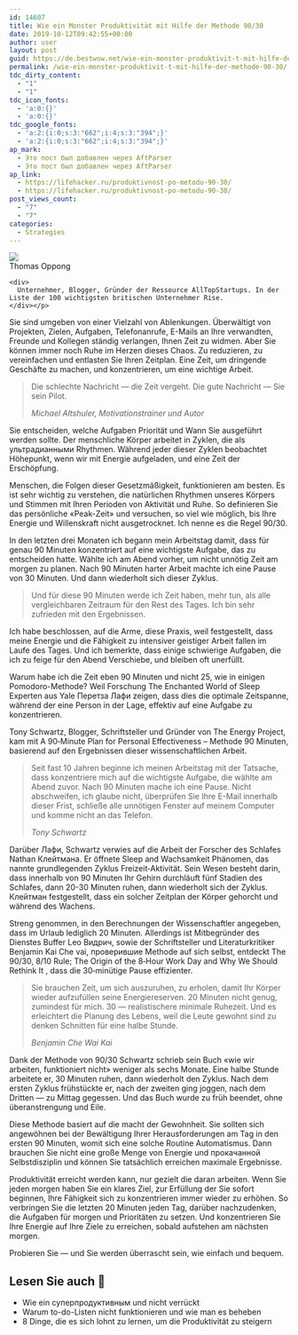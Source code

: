 ```yaml
---
id: 14607
title: Wie ein Monster Produktivität mit Hilfe der Methode 90/30
date: 2019-10-12T09:42:55+00:00
author: user
layout: post
guid: https://de.bestwow.net/wie-ein-monster-produktivit-t-mit-hilfe-der-methode-90-30/
permalink: /wie-ein-monster-produktivit-t-mit-hilfe-der-methode-90-30/
tdc_dirty_content:
  - "1"
  - "1"
tdc_icon_fonts:
  - 'a:0:{}'
  - 'a:0:{}'
tdc_google_fonts:
  - 'a:2:{i:0;s:3:"662";i:4;s:3:"394";}'
  - 'a:2:{i:0;s:3:"662";i:4;s:3:"394";}'
ap_mark:
  - Это пост был добавлен через AftParser
  - Это пост был добавлен через AftParser
ap_link:
  - https://lifehacker.ru/produktivnost-po-metodu-90-30/
  - https://lifehacker.ru/produktivnost-po-metodu-90-30/
post_views_count:
  - "7"
  - "7"
categories:
  - Strategies
---
```

<div>
  <div>
    <img src="https://de.bestwow.net/wp-content/uploads/2019/10/kak-stat-monstrom-produktivnosti-s-pomosch-yu-metoda-90-30-1.jpg" />
  </div>
  
  <div>
    <div>
      Thomas Oppong
    </div>
    
    <div>
      Unternehmer, Blogger, Gründer der Ressource AllTopStartups. In der Liste der 100 wichtigsten britischen Unternehmer Rise.
    </div></p>
  </div></p>
</div>

Sie sind umgeben von einer Vielzahl von Ablenkungen. Überwältigt von Projekten, Zielen, Aufgaben, Telefonanrufe, E-Mails an Ihre verwandten, Freunde und Kollegen ständig verlangen, Ihnen Zeit zu widmen. Aber Sie können immer noch Ruhe im Herzen dieses Chaos. Zu reduzieren, zu vereinfachen und entlasten Sie Ihren Zeitplan. Eine Zeit, um dringende Geschäfte zu machen, und konzentrieren, um eine wichtige Arbeit.

> <div>
>   <p>
>     Die schlechte Nachricht — die Zeit vergeht. Die gute Nachricht — Sie sein Pilot.
>   </p></p>
> </div>
> 
> _Michael Altshuler, Motivationstrainer und Autor_

Sie entscheiden, welche Aufgaben Priorität und Wann Sie ausgeführt werden sollte. Der menschliche Körper arbeitet in Zyklen, die als ультрадианными Rhythmen. Während jeder dieser Zyklen beobachtet Höhepunkt, wenn wir mit Energie aufgeladen, und eine Zeit der Erschöpfung.

Menschen, die Folgen dieser Gesetzmäßigkeit, funktionieren am besten. Es ist sehr wichtig zu verstehen, die natürlichen Rhythmen unseres Körpers und Stimmen mit Ihren Perioden von Aktivität und Ruhe. So definieren Sie das persönliche «Peak-Zeit» und versuchen, so viel wie möglich, bis Ihre Energie und Willenskraft nicht ausgetrocknet. Ich nenne es die Regel 90/30.

In den letzten drei Monaten ich begann mein Arbeitstag damit, dass für genau 90 Minuten konzentriert auf eine wichtigste Aufgabe, das zu entscheiden hatte. Wählte ich am Abend vorher, um nicht unnötig Zeit am morgen zu planen. Nach 90 Minuten harter Arbeit machte ich eine Pause von 30 Minuten. Und dann wiederholt sich dieser Zyklus.

> Und für diese 90 Minuten werde ich Zeit haben, mehr tun, als alle vergleichbaren Zeitraum für den Rest des Tages. Ich bin sehr zufrieden mit den Ergebnissen.

Ich habe beschlossen, auf die Arme, diese Praxis, weil festgestellt, dass meine Energie und die Fähigkeit zu intensiver geistiger Arbeit fallen im Laufe des Tages. Und ich bemerkte, dass einige schwierige Aufgaben, die ich zu feige für den Abend Verschiebe, und bleiben oft unerfüllt.

Warum habe ich die Zeit eben 90 Minuten und nicht 25, wie in einigen Pomodoro-Methode? Weil Forschung <span><span> The Enchanted World of Sleep </span> </span> Experten aus Yale Перетза Лафи zeigen, dass dies die optimale Zeitspanne, während der eine Person in der Lage, effektiv auf eine Aufgabe zu konzentrieren.

Tony Schwartz, Blogger, Schriftsteller und Gründer von The Energy Project, kam mit <span><span> A 90‑Minute Plan for Personal Effectiveness </span> </span> &#8211; Methode 90 Minuten, basierend auf den Ergebnissen dieser wissenschaftlichen Arbeit.

> <div>
>   <p>
>     Seit fast 10 Jahren beginne ich meinen Arbeitstag mit der Tatsache, dass konzentriere mich auf die wichtigste Aufgabe, die wählte am Abend zuvor. Nach 90 Minuten mache ich eine Pause. Nicht abschweifen, ich glaube nicht, überprüfen Sie Ihre E-Mail innerhalb dieser Frist, schließe alle unnötigen Fenster auf meinem Computer und komme nicht an das Telefon.
>   </p></p>
> </div>
> 
> _Tony Schwartz_

Darüber Лафи, Schwartz verwies auf die Arbeit der Forscher des Schlafes Nathan Клейтмана. Er öffnete <span><span> Sleep and Wachsamkeit </span> </span> Phänomen, das nannte grundlegenden Zyklus Freizeit‑Aktivität. Sein Wesen besteht darin, dass innerhalb von 90 Minuten Ihr Gehirn durchläuft fünf Stadien des Schlafes, dann 20-30 Minuten ruhen, dann wiederholt sich der Zyklus. Клейтман festgestellt, dass ein solcher Zeitplan der Körper gehorcht und während des Wachens.

Streng genommen, in den Berechnungen der Wissenschaftler angegeben, dass im Urlaub lediglich 20 Minuten. Allerdings ist Mitbegründer des Dienstes Buffer Leo Видрич, sowie der Schriftsteller und Literaturkritiker Benjamin Kai Che vai, проверившие Methode auf sich selbst, entdeckt <span><span> The 90/30, 8/10 Rule; The Origin of the 8‑Hour Work Day and Why We Should Rethink It </span> </span>, dass die 30‑minütige Pause effizienter.

> <div>
>   <p>
>     Sie brauchen Zeit, um sich auszuruhen, zu erholen, damit Ihr Körper wieder aufzufüllen seine Energiereserven. 20 Minuten nicht genug, zumindest für mich. 30 — realistischere minimale Ruhezeit. Und es erleichtert die Planung des Lebens, weil die Leute gewohnt sind zu denken Schnitten für eine halbe Stunde.
>   </p></p>
> </div>
> 
> _Benjamin Che Wai Kai_

Dank der Methode von 90/30 Schwartz schrieb sein Buch «wie wir arbeiten, funktioniert nicht» weniger als sechs Monate. Eine halbe Stunde arbeitete er, 30 Minuten ruhen, dann wiederholt den Zyklus. Nach dem ersten Zyklus frühstückte er, nach der zweiten ging joggen, nach dem Dritten — zu Mittag gegessen. Und das Buch wurde zu früh beendet, ohne überanstrengung und Eile.

Diese Methode basiert auf die macht der Gewohnheit. Sie sollten sich angewöhnen bei der Bewältigung Ihrer Herausforderungen am Tag in den ersten 90 Minuten, womit sich eine solche Routine Automatismus. Dann brauchen Sie nicht eine große Menge von Energie und прокачанной Selbstdisziplin und können Sie tatsächlich erreichen maximale Ergebnisse.

Produktivität erreicht werden kann, nur gezielt die daran arbeiten. Wenn Sie jeden morgen haben Sie ein klares Ziel, zur Erfüllung der Sie sofort beginnen, Ihre Fähigkeit sich zu konzentrieren immer wieder zu erhöhen. So verbringen Sie die letzten 20 Minuten jeden Tag, darüber nachzudenken, die Aufgaben für morgen und Prioritäten zu setzen. Und konzentrieren Sie Ihre Energie auf Ihre Ziele zu erreichen, sobald aufstehen am nächsten morgen.

Probieren Sie — und Sie werden überrascht sein, wie einfach und bequem.

<div>
  <h2 class="read-also__title">
    <span>Lesen Sie auch</span> <span>🧐 </span>
  </h2>
  
  <ul class="read-also__list">
    <li>
      Wie ein суперпродуктивным und nicht verrückt
    </li>
    <li>
      Warum to-do-Listen nicht funktionieren und wie man es beheben
    </li>
    <li>
      8 Dinge, die es sich lohnt zu lernen, um die Produktivität zu steigern
    </li>
  </ul>
</div>